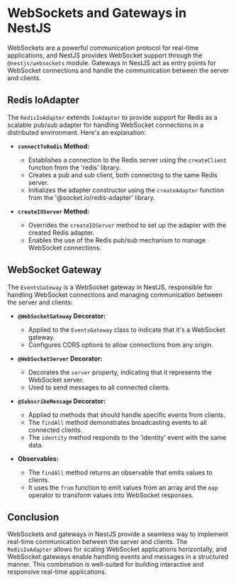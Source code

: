 # WebSockets and Gateways in NestJS

WebSockets are a powerful communication protocol for real-time applications, and NestJS provides WebSocket support through the `@nestjs/websockets` module. Gateways in NestJS act as entry points for WebSocket connections and handle the communication between the server and clients.

## Redis IoAdapter

The `RedisIoAdapter` extends `IoAdapter` to provide support for Redis as a scalable pub/sub adapter for handling WebSocket connections in a distributed environment. Here's an explanation:

- **`connectToRedis` Method:**
  - Establishes a connection to the Redis server using the `createClient` function from the 'redis' library.
  - Creates a pub and sub client, both connecting to the same Redis server.
  - Initializes the adapter constructor using the `createAdapter` function from the '@socket.io/redis-adapter' library.

- **`createIOServer` Method:**
  - Overrides the `createIOServer` method to set up the adapter with the created Redis adapter.
  - Enables the use of the Redis pub/sub mechanism to manage WebSocket connections.

## WebSocket Gateway

The `EventsGateway` is a WebSocket gateway in NestJS, responsible for handling WebSocket connections and managing communication between the server and clients:

- **`@WebSocketGateway` Decorator:**
  - Applied to the `EventsGateway` class to indicate that it's a WebSocket gateway.
  - Configures CORS options to allow connections from any origin.

- **`@WebSocketServer` Decorator:**
  - Decorates the `server` property, indicating that it represents the WebSocket server.
  - Used to send messages to all connected clients.

- **`@SubscribeMessage` Decorator:**
  - Applied to methods that should handle specific events from clients.
  - The `findAll` method demonstrates broadcasting events to all connected clients.
  - The `identity` method responds to the 'identity' event with the same data.

- **Observables:**
  - The `findAll` method returns an observable that emits values to clients.
  - It uses the `from` function to emit values from an array and the `map` operator to transform values into WebSocket responses.

## Conclusion

WebSockets and gateways in NestJS provide a seamless way to implement real-time communication between the server and clients. The `RedisIoAdapter` allows for scaling WebSocket applications horizontally, and WebSocket gateways enable handling events and messages in a structured manner. This combination is well-suited for building interactive and responsive real-time applications.